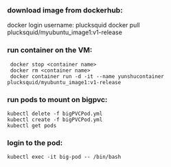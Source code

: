 ### download image from dockerhub:
  docker login
    username: plucksquid
  docker pull plucksquid/myubuntu_image1:v1-release

### run container on the VM: 
  ```
   docker stop <container name>
   docker rm <container name>
   docker container run -d -it --name yunshucontainer plucksquid/myubuntu_image1:v1-release
  ```

### run pods to mount on bigpvc:
  ```
  kubectl delete -f bigPVCPod.yml
  kubectl create -f bigPVCPod.yml
  kubectl get pods
  ```

### login to the pod: 
    kubectl exec -it big-pod -- /bin/bash
